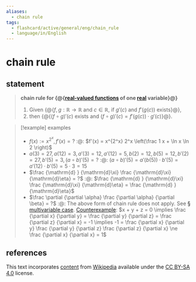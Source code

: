 ```yaml
---
aliases:
  - chain rule
tags:
  - flashcard/active/general/eng/chain_rule
  - language/in/English
---
```


# chain rule

## statement

> __chain rule for {@{[real-valued functions](real-valued%20function.md) of one [real](real%20number.md) variable}@}__
>
> 1. Given {@{$f, g: \mathbb{R} \to \mathbb{R}$ and $c \in \mathbb{R}$, if $g'(c)$ and $f'(g(c))$ exists}@},
> 2. then {@{$(f \circ g)'(c)$ exists and $(f \circ g)'(c) = f'(g(c)) \cdot g'(c)$}@}. <!--SR:!2026-01-30,501,312!2027-03-17,860,332!2026-06-25,612,312-->

<!-- markdownlint MD028 -->

> [!example] examples
>
> - $f(x) := x^{2^x}, f'(x) = ?$ :@: $f'(x) = x^{2^x} 2^x \left(\frac 1 x + \ln x \ln 2 \right)$ <!--SR:!2025-02-18,133,232-->
> - $a(3) = 27, a(12) = 3, a'(3) = 12, a'(12) = 5, b(2) = 12, b(5) = 12, b'(2) = 27, b'(5) = 3, (a \circ b)'(5) = ?$ :@: $(a \circ b)'(5) = a'(b(5)) \cdot b'(5) = a'(12) \cdot b'(5) = 5 \cdot 3 = 15$ <!--SR:!2025-07-12,350,290-->
> - $\frac {\mathrm{d} } {\mathrm{d}\xi} \frac {\mathrm{d}\xi} {\mathrm{d}\eta} = ?$ :@: $\frac {\mathrm{d} } {\mathrm{d}\xi} \frac {\mathrm{d}\xi} {\mathrm{d}\eta} = \frac {\mathrm{d} } {\mathrm{d}\eta}$ <!--SR:!2027-12-16,1103,352-->
> - $\frac \partial {\partial \alpha} \frac {\partial \alpha} {\partial \beta} = ?$ :@: The above form of chain rule does not apply. See [§ multivariable case](#multivariable%20case). [Counterexample](counterexample.md): $x + y + z = 0 \implies \frac {\partial x} {\partial y} = \frac {\partial y} {\partial z} = \frac {\partial z} {\partial x} = -1 \implies -1 = \frac {\partial x} {\partial y} \frac {\partial y} {\partial z} \frac {\partial z} {\partial x} \ne \frac {\partial x} {\partial x} = 1$ <!--SR:!2025-10-24,474,312-->

## references

This text incorporates [content](https://en.wikipedia.org/wiki/chain_rule) from [Wikipedia](Wikipedia.md) available under the [CC BY-SA 4.0](https://creativecommons.org/licenses/by-sa/4.0/) license.
